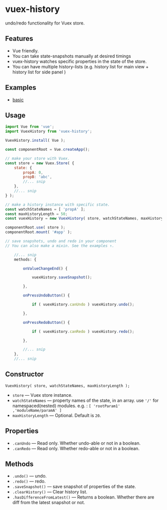 # vuex-history

undo/redo functionality for Vuex store.

## Features

- Vue friendly.
- You can take state-snapshots manually at desired timings
- vuex-history watches specific properties in the state of the store.
- You can have multiple history-lists (e.g. history list for main view + history list for side panel )


## Examples

- [basic](https://yomotsu.github.io/vuex-history/examples/basic.html)
<!-- - [vuex-modules(nested store)](https://yomotsu.github.io/vuex-history/examples/vuex-modules.html) -->

## Usage

```javascript
import Vue from 'vue';
import VuexHistory from 'vuex-history';

VuexHistory.install( Vue );

const componentRoot = Vue.createApp();

// make your store with Vuex.
const store = new Vuex.Store( {
	state: {
		propA: 0,
		propB: 'abc',
		//... snip
	},
	//... snip
} );

// make a history instance with specific state.
const watchStateNames = [ 'propA' ];
const maxHistoryLength = 50;
const vuexHistory = new VuexHistory( store, watchStateNames, maxHistoryLength );

componentRoot.use( store );
componentRoot.mount( '#app' );

// save snapshots, undo and redo in your component
// You can also make a mixin. See the examples ↑.

	//... snip
	methods: {

		onValueChangeEnd() {

			vuexHistory.saveSnapshot();

		},

		onPressUndoButton() {

			if ( vuexHistory.canUndo ) vuexHistory.undo();

		},

		onPressRedoButton() {

			if ( vuexHistory.canRedo ) vuexHistory.redo();

		},

		//... snip
	},
	//... snip
```

## Constructor

```
VuexHistory( store, watchStateNames, maxHistoryLength );
```

- `store` — Vuex store instance.
- `watchStateNames` — property names of the state, in an array. use `'/'` for namespaced(nested) modules.
  e.g. : `[ 'rootParam1' ,'moduleName/paramA' ]`
- `maxHistoryLength` — Optional. Default is `20`.

## Properties

- `.canUndo` — Read only. Whether undo-able or not in a boolean.
- `.canRedo` — Read only. Whether redo-able or not in a boolean.

## Methods

- `.undo()` — undo.
- `.redo()` — redo.
- `.saveSnapshot()` — save snapshot of properties of the state.
- `.clearHistory()` — Clear history list.
- `.hasDifferenceFromLatest()` — Returns a boolean. Whether there are diff from the latest snapshot or not.
